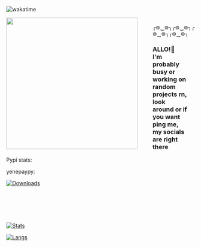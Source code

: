 ![wakatime](https://wakatime.com/badge/user/55371951-4e93-4e10-8162-234ba1fe4d3e.svg)


<p><img src="https://media.tenor.com/S2rXJ3noU_MAAAAi/scp-079.gif" align="left" width="350px" style="margin-right: 20px; padding-right: 20px;"> 

<br>
╭⊚‿⊚╮╭⊚‿⊚╮╭⊚‿⊚╮╭⊚‿⊚╮
<br>
</p>

<h3 style="margin-right: 20px;">ALLO!👋<br> I'm probably busy or working on random projects rn, look around or if you want ping me, my socials are right there</h3></p>


Pypi stats:

yenepaypy:

[![Downloads](https://static.pepy.tech/personalized-badge/yenepaypy?period=total&units=none&left_color=grey&right_color=blue&left_text=downloads)](https://pepy.tech/project/yenepaypy)


<br>

<br>

<br>

<br>

[![Stats](https://github-readme-stats.vercel.app/api?username=saikyo0&show_icons=true&theme=transparent)](https://github.com/anuraghazra/github-readme-stats)

[![Langs](https://github-readme-stats.vercel.app/api/top-langs/?username=saikyo0&theme=dark)](https://github.com/anuraghazra/github-readme-stats)

